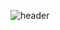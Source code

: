 ![header](https://capsule-render.vercel.app/api?type=waving&color=000000&height=300&section=header&text=Cho%20Yong%20Bin&fontSize=70&textcolor=&fontColor=FFFFFF)

